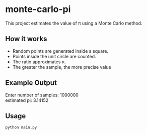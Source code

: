 # monte-carlo-pi
This project estimates the value of π using a Monte Carlo method.

## How it works
- Random points are generated inside a square.
- Points inside the unit circle are counted.
- The ratio approximates π.
- The greater the sample, the more precise value

## Example Output
Enter number of samples: 1000000  
estimated pi: 3.14152

## Usage
```bash
python main.py
